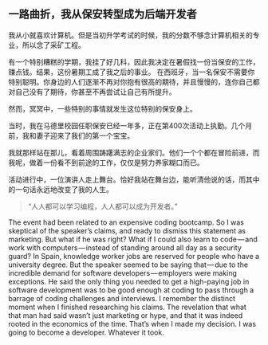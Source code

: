 ## 一路曲折，我从保安转型成为后端开发者 #

我从小就喜欢计算机。但是当初升学考试的时候，我的分数不够念计算机相关的专业，所以念了采矿工程。

有一个特别糟糕的学期，我挂了好几科，因此我决定在暑假找一份当保安的工作，赚点钱。结果，这份暑期工成了我之后的事业。
在西班牙，当一名保安不需要你特别聪明。你身边的人们逐渐不再对你抱有很高的期待，并且慢慢的，连你自己都对自己没有了期待，你甚至不再尝试让自己有所提升。

然而，冥冥中，一些特别的事情就发生这位特别的保安身上。

当时，我在马德里校园任职保安已经一年多，正在第400次活动上执勤。几个月前，我和妻子迎来了我们的第一个宝宝。

我就那样站在那儿，看着周围踌躇满志的企业家们。他们一个个都在冒险前进，而我呢，做着一份看不到前途的工作，仅仅是努力养家糊口而已。

活动进行中，一位演讲人走上舞台。恰好我站在舞台边，能听清他说的话，而其中的一句话永远地改变了我的人生。

> “人人都可以学习编程，人人都可以成为开发者。”


The event had been related to an expensive coding bootcamp. So I was skeptical of the speaker’s claims, and ready to dismiss this statement as marketing.
But what if he was right? What if I could also learn to code — and work with computers — instead of standing around all day as a security guard?
In Spain, knowledge worker jobs are reserved for people who have a university degree. But the speaker seemed to be saying that — due to the incredible demand for software developers — employers were making exceptions.
He said the only thing you needed to get a high-paying job in software development was to be good enough at coding to pass through a barrage of coding challenges and interviews.
I remember the distinct moment when I finished researching his claims. The revelation that what that man had said wasn’t just marketing or hype, and that it was indeed rooted in the economics of the time. That’s when I made my decision. I was going to become a developer. Whatever it took.
